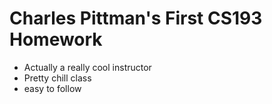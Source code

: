 
# Charles Pittman's First CS193 Homework
- Actually a really cool instructor
- Pretty chill class
- easy to follow

